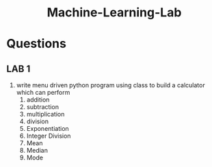 <h1 align="center"> Machine-Learning-Lab</h1>

# Questions
<h2>LAB 1</h2>

1. write menu driven python program using class to build a calculator which can perform 
    1. addition
    2. subtraction
    3. multiplication
    4. division
    5. Exponentiation
    6. Integer Division
    7. Mean
    8. Median
    9. Mode
